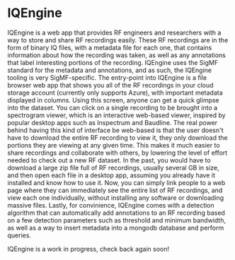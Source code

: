 # IQEngine

IQEngine is a web app that provides RF engineers and researchers with a way to store and share RF recordings easily.
These RF recordings are in the form of binary IQ files, with a metadata file for each one, that contains information about how the recording was taken, as well as any annotations that label interesting portions of the recording. IQEngine uses the SigMF standard for the metadata and annotations, and as such, the IQEngine tooling is very SigMF-specific. The entry-point into IQEngine is a file browser web app that shows you all of the RF recordings in your cloud storage account (currently only supports Azure), with important metadata displayed in columns. Using this screen, anyone can get a quick glimpse into the dataset. You can click on a single recording to be brought into a spectrogram viewer, which is an interactive web-based viewer, inspired by popular desktop apps such as Inspectrum and Baudline.
The real power behind having this kind of interface be web-based is that the user doesn't have to download the entire RF recording to view it, they only download the portions they are viewing at any given time. This makes it much easier to share recordings and collaborate with others, by lowering the level of effort needed to check out a new RF dataset. In the past, you would have to download a large zip file full of RF recordings, usually several GB in size, and then open each file in a desktop app, assuming you already have it installed and know how to use it. Now, you can simply link people to a web page where they can immediately see the entire list of RF recordings, and view each one individually, without installing any software or downloading massive files. Lastly, for convinience, IQEngine comes with a detection algorithm that can automatically add annotations to an RF recording based on a few detection parameters such as threshold and minimum bandwidth, as well as a way to insert metadata into a mongodb database and perform queries.

IQEngine is a work in progress, check back again soon!